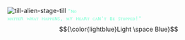 ![till-alien-stage-till](https://github.com/user-attachments/assets/8e195fa6-73e1-465e-b527-79a5083a2d81)
<code style="color : aquamarine">"ɴᴏ ᴍᴀᴛᴛᴇʀ ᴡʜᴀᴛ ʜᴀᴘᴘᴇɴꜱ, ᴍʏ ʜᴇᴀʀᴛ ᴄᴀɴ'ᴛ ʙᴇ ꜱᴛᴏᴘᴘᴇᴅ!"</code>
$${\color{lightblue}Light \space Blue}$$
